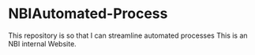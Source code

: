 # NBIAutomated-Process
This repository is so that I can streamline automated processes
This is an NBI internal Website.
